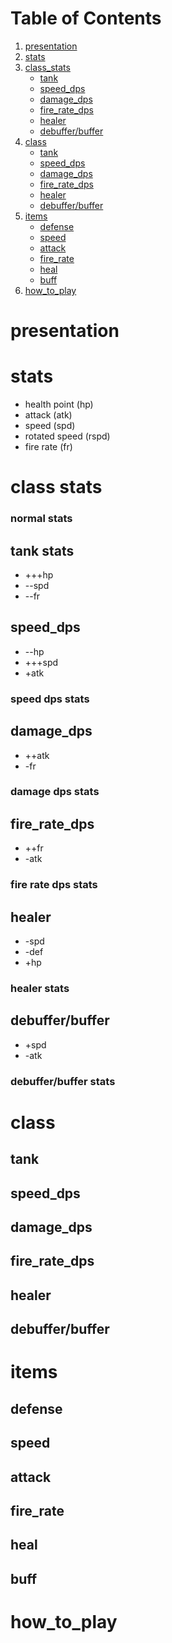 # Table of Contents
1. [presentation](#presentation)
2. [stats](#stats)
3. [class_stats](#class_stats)
    - [tank](#tank)
    - [speed_dps](#speed_dps)
    - [damage_dps](#damage_dps)
    - [fire_rate_dps](#fire_rate_dps)
    - [healer](#healer)
    - [debuffer/buffer](#debuffer/buffer)
4. [class](#class)
    - [tank](#tank)
    - [speed_dps](#speed_dps)
    - [damage_dps](#damage_dps)
    - [fire_rate_dps](#fire_rate_dps)
    - [healer](#healer)
    - [debuffer/buffer](#debuffer/buffer)
5. [items](#items)
    - [defense](#defense)
    - [speed](#speed)
    - [attack](#attack)
    - [fire_rate](#fire_rate)
    - [heal](#heal)
    - [buff](#buff)
6. [how_to_play](#how_to_play)
# presentation
# stats
- health point (hp)
- attack (atk)
- speed (spd)
- rotated speed (rspd)
- fire rate (fr)

# class stats
### normal stats
## tank stats
- +++hp
- --spd
- --fr
## speed_dps
- --hp
- +++spd
- +atk
### speed dps stats
## damage_dps
- ++atk
- -fr
### damage dps stats
## fire_rate_dps
- ++fr 
- -atk
### fire rate dps stats
## healer
- -spd 
- -def 
- +hp
### healer stats
## debuffer/buffer 
- +spd
- -atk
### debuffer/buffer stats

# class
## tank
## speed_dps
## damage_dps
## fire_rate_dps
## healer
## debuffer/buffer

# items
## defense
## speed
## attack
## fire_rate
## heal
## buff
# how_to_play
